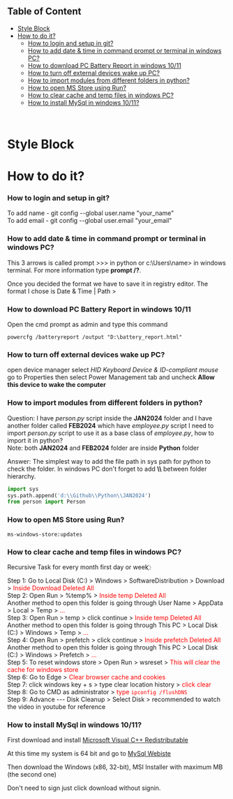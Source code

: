 ## Table of Content

- [Style Block](#style-block)
- [How to do it?](#how-to-do-it)
    - [How to login and setup in git?](#how-to-login-and-setup-in-git)
    - [How to add date \& time in command prompt or terminal in windows PC?](#how-to-add-date--time-in-command-prompt-or-terminal-in-windows-pc)
    - [How to download PC Battery Report in windows 10/11](#how-to-download-pc-battery-report-in-windows-1011)
    - [How to turn off external devices wake up PC?](#how-to-turn-off-external-devices-wake-up-pc)
    - [How to import modules from different folders in python?](#how-to-import-modules-from-different-folders-in-python)
    - [How to open MS Store using Run?](#how-to-open-ms-store-using-run)
    - [How to clear cache and temp files in windows PC?](#how-to-clear-cache-and-temp-files-in-windows-pc)
    - [How to install MySql in windows 10/11?](#how-to-install-mysql-in-windows-1011)

<br>

# Style Block

<style>
    red {color: Red}
    green {color: Green}
</style>

# How to do it?

### How to login and setup in git?

To add name - git config --global user.name "your_name" <br>
To add email - git config --global user.email "your_email"


### How to add date & time in command prompt or terminal in windows PC?

This 3 arrows is called prompt >>> in python or c:\Users\name> in windows terminal. For more information type **prompt /?**.

Once you decided the format we have to save it in registry editor. The format I chose is Date & Time | Path > 


### How to download PC Battery Report in windows 10/11

Open the cmd prompt as admin and type this command

```command line interface
powercfg /batteryreport /output "D:\battery_report.html"
```


### How to turn off external devices wake up PC? 

open device manager select _HID Keyboard Device & ID-compliant mouse_ go to Properties then select Power Management tab and uncheck **Allow this device to wake the computer**

### How to import modules from different folders in python?

Question: I have _person.py_ script inside the **JAN2024** folder and I have another folder called **FEB2024** which have _employee.py_ script I need to import _person.py_ script to use it as a base class of _employee.py_, how to import it in python?<br>
Note: both **JAN2024** and **FEB2024** folder are inside **Python** folder

Answer: The simplest way to add the file path in sys path for python to check the folder. In windows PC don't forget to add **\\\\** between folder hierarchy.

```python
import sys
sys.path.append('d:\\Github\\Python\\JAN2024')
from person import Person
```

### How to open MS Store using Run?

```command line interface
ms-windows-store:updates
```

### How to clear cache and temp files in windows PC?

Recursive Task for every month first day or week ҉

Step 1: Go to Local Disk (C:) > Windows > SoftwareDistribution > Download > <red>Inside Download Deleted All</red> <br>
Step 2: Open Run > %temp% > <red>Inside temp Deleted All</red> <br> Another method to open this folder is going through User Name > AppData > Local > Temp > <red>...</red> <br>
Step 3: Open Run > temp > click continue > <red>Inside temp Deleted All</red> <br> Another method to open this folder is going through This PC > Local Disk (C:) > Windows > Temp > <red>...</red> <br>
Step 4: Open Run > prefetch > click continue > <red>Inside prefetch Deleted All</red> <br> Another method to open this folder is going through This PC > Local Disk (C:) > Windows > Prefetch > <red>...</red>  <br>
Step 5: To reset windows store > Open Run > wsreset > <red>This will clear the cache for windows store</red> <br>
Step 6: Go to Edge > <red>Clear browser cache and cookies</red> <br>
Step 7: click windows key + s > type clear location history > <red>click clear</red> <br>
Step 8: Go to CMD as administrator > <red>type ```ipconfig /flushDNS```</red> <br>
Step 9: Advance --- Disk Cleanup > Select Disk > recommended to watch the video in youtube for reference

### How to install MySql in windows 10/11?

First download and install [Microsoft Visual C++ Redistributable](https://learn.microsoft.com/en-us/cpp/windows/latest-supported-vc-redist?view=msvc-170)

At this time my system is 64 bit and go to [MySql Webiste](https://dev.mysql.com/downloads/installer/)

Then download the Windows (x86, 32-bit), MSI Installer with maximum MB (the second one)

Don't need to sign just click download without signin.
